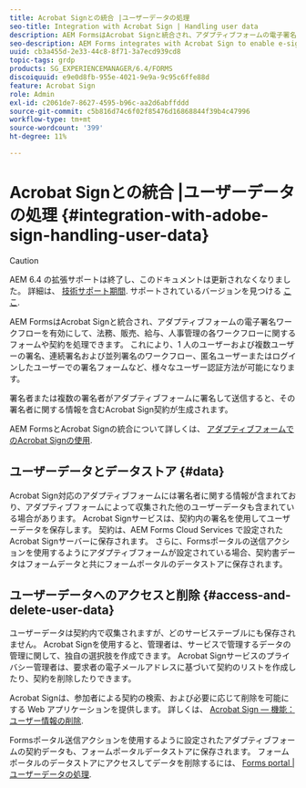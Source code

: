 ```yaml
---
title: Acrobat Signとの統合 |ユーザーデータの処理
seo-title: Integration with Acrobat Sign | Handling user data
description: AEM FormsはAcrobat Signと統合され、アダプティブフォームの電子署名ワークフローを有効にして、法務、販売、給与、人事管理の各ワークフローに関するフォームや契約を処理できます。 ユーザーデータ、データストア、ユーザーデータへのアクセスと削除について詳しく説明します。
seo-description: AEM Forms integrates with Acrobat Sign to enable e-signature workflows in adaptive forms to process forms or agreements for legal, sales, payroll, human resource management workflows. Dig deeper on user data, data stores, and access and delete user data.
uuid: cb3a455d-2e33-44c8-8f71-3a7ecd939cd8
topic-tags: grdp
products: SG_EXPERIENCEMANAGER/6.4/FORMS
discoiquuid: e9e0d8fb-955e-4021-9e9a-9c95c6ffe88d
feature: Acrobat Sign
role: Admin
exl-id: c2061de7-8627-4595-b96c-aa2d6abffddd
source-git-commit: c5b816d74c6f02f85476d16868844f39b4c47996
workflow-type: tm+mt
source-wordcount: '399'
ht-degree: 11%

---
```


# Acrobat Signとの統合 |ユーザーデータの処理 {#integration-with-adobe-sign-handling-user-data}

>[!CAUTION]
>
>AEM 6.4 の拡張サポートは終了し、このドキュメントは更新されなくなりました。 詳細は、 [技術サポート期間](https://helpx.adobe.com/jp/support/programs/eol-matrix.html). サポートされているバージョンを見つける [ここ](https://experienceleague.adobe.com/docs/?lang=ja).

AEM FormsはAcrobat Signと統合され、アダプティブフォームの電子署名ワークフローを有効にして、法務、販売、給与、人事管理の各ワークフローに関するフォームや契約を処理できます。 これにより、1 人のユーザーおよび複数ユーザーの署名、連続署名および並列署名のワークフロー、匿名ユーザーまたはログインしたユーザーでの署名フォームなど、様々なユーザー認証方法が可能になります。

署名者または複数の署名者がアダプティブフォームに署名して送信すると、その署名者に関する情報を含むAcrobat Sign契約が生成されます。

AEM FormsとAcrobat Signの統合について詳しくは、 [アダプティブフォームでのAcrobat Signの使用](/help/forms/using/working-with-adobe-sign.md).

## ユーザーデータとデータストア {#data}

Acrobat Sign対応のアダプティブフォームには署名者に関する情報が含まれており、アダプティブフォームによって収集された他のユーザーデータも含まれている場合があります。 Acrobat Signサービスは、契約内の署名を使用してユーザーデータを保存します。 契約は、AEM Forms Cloud Services で設定されたAcrobat Signサーバーに保存されます。 さらに、Formsポータルの送信アクションを使用するようにアダプティブフォームが設定されている場合、契約書データはフォームデータと共にフォームポータルのデータストアに保存されます。

## ユーザーデータへのアクセスと削除 {#access-and-delete-user-data}

ユーザーデータは契約内で収集されますが、どのサービステーブルにも保存されません。 Acrobat Signを使用すると、管理者は、サービスで管理するデータの管理に関して、独自の選択肢を作成できます。 Acrobat Signサービスのプライバシー管理者は、要求者の電子メールアドレスに基づいて契約のリストを作成したり、契約を削除したりできます。

Acrobat Signは、参加者による契約の検索、および必要に応じて削除を可能にする Web アプリケーションを提供します。 詳しくは、 [Acrobat Sign — 機能：ユーザー情報の削除](https://helpx.adobe.com/jp/sign/help/adobesign_gdpr_user_deletion.html).

Formsポータル送信アクションを使用するように設定されたアダプティブフォームの契約データも、フォームポータルデータストアに保存されます。 フォームポータルのデータストアにアクセスしてデータを削除するには、 [Forms portal |ユーザーデータの処理](/help/forms/using/forms-portal-handling-user-data.md).
